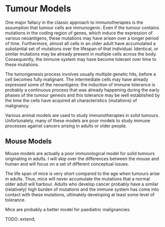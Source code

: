 
# Tumour Models

One major fallacy in the classic approach to immunotherapies is the assumption that tumour cells are immunogenic. Even if the tumour contains mutations in the coding region of genes, which induce the expression of various neoantigens, these mutations may have arisen over a longer period of time. Furthermore, almost all cells in an older adult have accumulated a substantial set of mutations over the lifespan of that individual. Identical, or similar mutations may be already present in multiple cells across the body. Consequently, the immune system may have become tolerant over time to these mutations.

The tumorigenesis process involves usually multiple genetic hits, before a cell becomes fully malignant. The intermediate cells may have already expressed some of the neoantigens: the induction of immune tolerance is probably a continuous process that was already happening during the early phases of the tumour genesis and this tolerance may be well established by the time the cells have acquired all characteristics (mutations) of malignancy.

Various animal models are used to study immunotherapies in solid tumours. Unfortunately, many of these models are poor models to study immune processes against cancers arising in adults or older people.

## Mouse Models

Mouse models are actually a poor immunological model for solid tumours originating in adults. I will skip over the differences between the mouse and human and will focus on a set of different conceptual issues.

The life span of mice is very short compared to the age when tumours arise in adults. Thus, mice will never accumulate the mutations that a normal older adult will harbour. Adults who develop cancer probably have a similar (relatively) high burden of mutations and the immune system has come into contact with these mutations, ultimately developing at least some level of tolerance.

Mice are probably a better model for paediatric malignancies.

TODO: extend;
